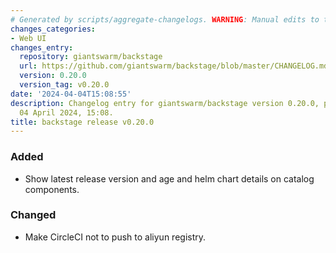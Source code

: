 ```yaml
---
# Generated by scripts/aggregate-changelogs. WARNING: Manual edits to this files will be overwritten.
changes_categories:
- Web UI
changes_entry:
  repository: giantswarm/backstage
  url: https://github.com/giantswarm/backstage/blob/master/CHANGELOG.md#0200---2024-04-04
  version: 0.20.0
  version_tag: v0.20.0
date: '2024-04-04T15:08:55'
description: Changelog entry for giantswarm/backstage version 0.20.0, published on
  04 April 2024, 15:08.
title: backstage release v0.20.0
---
```


### Added
- Show latest release version and age and helm chart details on catalog components.
### Changed
- Make CircleCI not to push to aliyun registry.

